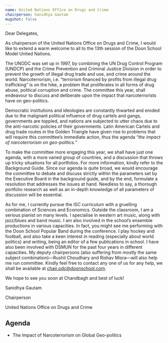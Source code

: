 ```yaml
---
name: United Nations Office on Drugs and Crime
chairperson: Sanidhya Gautam
mugshot: false
---
```


Dear Delegates,

As chairperson of the United Nations Office on Drugs and Crime, I would like to extend a warm welcome to all to the 13th session of the Doon School Model United Nations.

The UNODC was set up in 1997, by combining the UN Drug Control Program (UNDCP) and the Crime Prevention and Criminal Justice Division in order to prevent the growth of illegal drug trade and use, and crime around the world. Narcoterrorism, i.e. “terrorism financed by profits from illegal drug trafficking” is on the hike, a problem that proliferates in all forms of drug abuse, political corruption and crime. The committee this year, shall endeavour to discuss and deliberate upon the impact that narcoterrorists have on geo-politics.

Democratic institutions and ideologies are constantly thwarted and eroded due to the malignant political influence of drug cartels and gangs, governments are toppled, and nations are subjected to utter chaos due to the anti-narcotic policies of their governments. Latin American Cartels and drug trade routes in the Golden Triangle have given rise to problems that will require this committee’s immediate action, thus the agenda “*the impact of narcoterrorism on geo-politics.*”

To make the committee more engaging this year, we shall have just one agenda, with a more varied group of countries, and a discussion that throws up tricky situations for all portfolios.
For more information, kindly refer to the Background Guide.
Since our agenda is quite broad, we would encourage the committee to debate and discuss strictly within the parameters set by the Executive Board in the background guide, and by the end, formulate a resolution that addresses the issues at hand. Needless to say, a thorough portfolio research as well as an in-depth knowledge of all parameters of discussion will be essential.

As for me, I currently pursue the ISC curriculum with a gruelling combination of Sciences and Economics. Outside the classroom, I am a serious pianist on many levels. I specialise in western art music, along with jazz/blues and band music. I am also involved in the school’s ensemble productions in various capacities. In fact, you might see me performing with the Doon School Popular Band during the conference. I play hockey and football, and also take a keen interest in reading (especially about world politics) and writing, being an editor of a few publications in school. I have also been involved with DSMUN for the past four years in different capacities. My deputy chairpersons (also suffering from mostly the same subject combination)—Rushil Choudhary and Rishav Misra—will also help me run committee. Kindly feel free to contact any one of us for any help, we shall be available at <chair.odc@doonschool.com>.

We hope to see you soon at Chandbagh and best of luck!

Sanidhya Gautam

Chairperson

United Nations Office on Drugs and Crime

## Agenda

- The Impact of Narcoterrorism on Global Geo-politics
